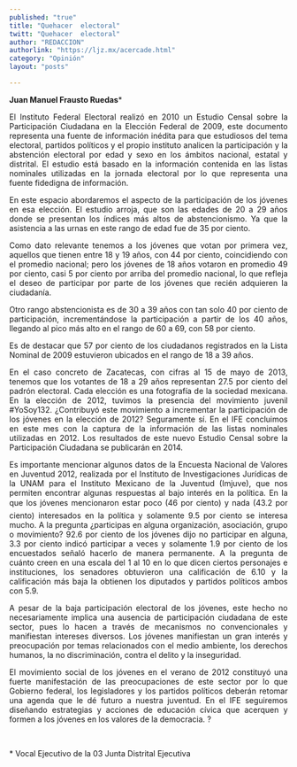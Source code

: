 ```yaml
---
published: "true"
title: "Quehacer  electoral"
twitt: "Quehacer  electoral"
author: "REDACCION"
authorlink: "https://ljz.mx/acercade.html"
category: "Opinión"
layout: "posts"

---
```


**Juan Manuel Frausto Ruedas***

<p style="text-align: justify;">
  El Instituto Federal Electoral realizó en 2010 un Estudio Censal sobre la Participación Ciudadana en la Elección Federal de 2009, este documento representa una fuente de información inédita para que estudiosos del tema electoral, partidos políticos y el propio instituto analicen la participación y la abstención electoral por edad y sexo en los ámbitos nacional, estatal y distrital. El estudio está basado en la información contenida en las listas nominales utilizadas en la jornada electoral por lo que representa una fuente fidedigna de información.
</p>

<p style="text-align: justify;">
  En este espacio abordaremos el aspecto de la participación de los jóvenes en esa elección. El estudio arroja, que son las edades de 20 a 29 años donde se presentan los índices más altos de abstencionismo. Ya que la asistencia a las urnas en este rango de edad fue de 35 por ciento.
</p>

<p style="text-align: justify;">
  Como dato relevante tenemos a los jóvenes que votan por primera vez, aquellos que tienen entre 18 y 19 años, con 44 por ciento, coincidiendo con el promedio nacional; pero los jóvenes de 18 años votaron en promedio 49 por ciento, casi 5 por ciento por arriba del promedio nacional, lo que refleja el deseo de participar por parte de los jóvenes que recién adquieren la ciudadanía.
</p>

<p style="text-align: justify;">
  Otro rango abstencionista es de 30 a 39 años con tan solo 40 por ciento de participación, incrementándose la participación a partir de los 40 años, llegando al pico más alto en el rango de 60 a 69, con 58 por ciento.
</p>

<p style="text-align: justify;">
  Es de destacar que 57 por ciento de los ciudadanos registrados en la Lista Nominal de 2009 estuvieron ubicados en el rango de 18 a 39 años.
</p>

<p style="text-align: justify;">
  En el caso concreto de Zacatecas, con cifras al 15 de mayo de 2013, tenemos que los votantes de 18 a 29 años representan 27.5 por ciento del padrón electoral. Cada elección es una fotografía de la sociedad mexicana. En la elección de 2012, tuvimos la presencia del movimiento juvenil #YoSoy132. ¿Contribuyó este movimiento a incrementar la participación de los jóvenes en la elección de 2012? Seguramente sí. En el IFE concluimos en este mes con la captura de la información de las listas nominales utilizadas en 2012. Los resultados de este nuevo Estudio Censal sobre la Participación Ciudadana se publicarán en 2014.
</p>

<p style="text-align: justify;">
  Es importante mencionar algunos datos de la Encuesta Nacional de Valores en Juventud 2012, realizada por el Instituto de Investigaciones Jurídicas de la UNAM para el Instituto Mexicano de la Juventud (Imjuve), que nos permiten encontrar algunas respuestas al bajo interés en la política. En la que los jóvenes mencionaron estar poco (46 por ciento) y nada (43.2 por ciento) interesados en la política y solamente 9.5 por ciento se interesa mucho. A la pregunta ¿participas en alguna organización, asociación, grupo o movimiento? 92.6 por ciento de los jóvenes dijo no participar en alguna, 3.3 por ciento indicó participar a veces y solamente 1.9 por ciento de los encuestados señaló hacerlo de manera permanente. A la pregunta de cuánto creen en una escala del 1 al 10 en lo que dicen ciertos personajes e instituciones, los senadores obtuvieron una calificación de 6.10 y la calificación más baja la obtienen los diputados y partidos políticos ambos con 5.9.
</p>

<p style="text-align: justify;">
  A pesar de la baja participación electoral de los jóvenes, este hecho no necesariamente implica una ausencia de participación ciudadana de este sector, pues lo hacen a través de mecanismos no convencionales y manifiestan intereses diversos. Los jóvenes manifiestan un gran interés y preocupación por temas relacionados con el medio ambiente, los derechos humanos, la no discriminación, contra el delito y la inseguridad.
</p>

<p style="text-align: justify;">
  El movimiento social de los jóvenes en el verano de 2012 constituyó una fuerte manifestación de las preocupaciones de este sector por lo que Gobierno federal, los legisladores y los partidos políticos deberán retomar una agenda que le dé futuro a nuestra juventud. En el IFE seguiremos diseñando estrategias y acciones de educación cívica que acerquen y formen a los jóvenes en los valores de la democracia. ?
</p>

<p style="text-align: justify;">
   
</p>

<p style="text-align: justify;">
  * Vocal Ejecutivo de la 03 Junta Distrital Ejecutiva
</p>
